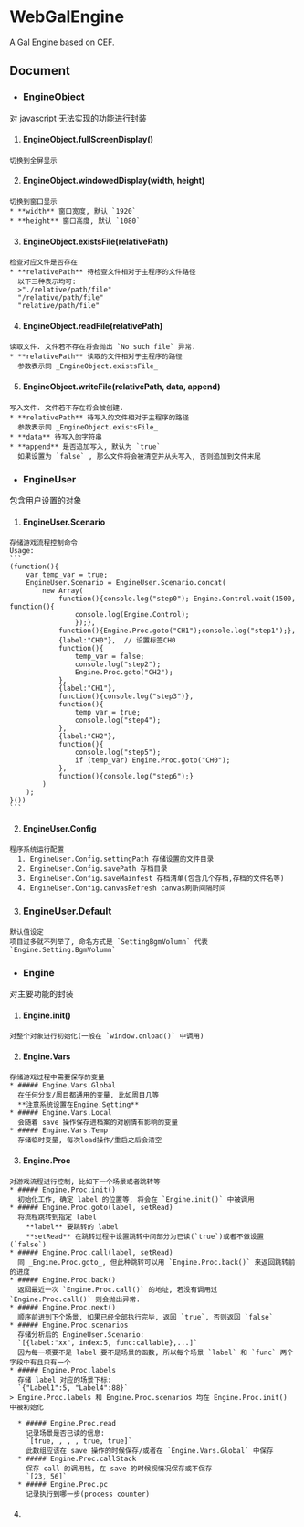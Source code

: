 # WebGalEngine
A Gal Engine based on CEF.

## Document
* ### EngineObject   
对 javascript 无法实现的功能进行封装
  1. #### EngineObject.fullScreenDisplay()   
    切换到全屏显示
  2. #### EngineObject.windowedDisplay(width, height)
    切换到窗口显示
    * **width** 窗口宽度, 默认 `1920`  
    * **height** 窗口高度, 默认 `1080`
  3. #### EngineObject.existsFile(relativePath)
    检查对应文件是否存在
    * **relativePath** 待检查文件相对于主程序的文件路径  
      以下三种表示均可:  
      >"./relative/path/file"  
      "/relative/path/file"  
      "relative/path/file"

  4. #### EngineObject.readFile(relativePath)
    读取文件. 文件若不存在将会抛出 `No such file` 异常.
    * **relativePath** 读取的文件相对于主程序的路径  
      参数表示同 _EngineObject.existsFile_
  5. #### EngineObject.writeFile(relativePath, data, append)
    写入文件. 文件若不存在将会被创建.
    * **relativePath** 待写入的文件相对于主程序的路径  
      参数表示同 _EngineObject.existsFile_
    * **data** 待写入的字符串
    * **append** 是否追加写入, 默认为 `true`  
      如果设置为 `false` , 那么文件将会被清空并从头写入, 否则追加到文件末尾
* ### EngineUser
包含用户设置的对象
  1. #### EngineUser.Scenario
    存储游戏流程控制命令  
    Usage:
    ```
    (function(){
        var temp_var = true;
        EngineUser.Scenario = EngineUser.Scenario.concat(
            new Array(
                function(){console.log("step0"); Engine.Control.wait(1500, function(){
                    console.log(Engine.Control);
                    });},
                function(){Engine.Proc.goto("CH1");console.log("step1");},
                {label:"CH0"},  // 设置标签CH0
                function(){
                    temp_var = false;
                    console.log("step2");
                    Engine.Proc.goto("CH2");
                },
                {label:"CH1"},
                function(){console.log("step3")},
                function(){
                    temp_var = true;
                    console.log("step4");
                },
                {label:"CH2"},
                function(){
                    console.log("step5");
                    if (temp_var) Engine.Proc.goto("CH0");
                },
                function(){console.log("step6");}
            )
        );
    }())
    ```
  2. #### EngineUser.Config
    程序系统运行配置
      1. EngineUser.Config.settingPath 存储设置的文件目录
      2. EngineUser.Config.savePath 存档目录
      3. EngineUser.Config.saveMainfest 存档清单(包含几个存档,存档的文件名等)
      4. EngineUser.Config.canvasRefresh canvas刷新间隔时间

  3. ### EngineUser.Default
    默认值设定  
    项目过多就不列举了, 命名方式是 `SettingBgmVolumn` 代表 `Engine.Setting.BgmVolumn`

* ### Engine
对主要功能的封装
  1. #### Engine.init()
    对整个对象进行初始化(一般在 `window.onload()` 中调用)
  2. #### Engine.Vars
    存储游戏过程中需要保存的变量
    * ##### Engine.Vars.Global
      在任何分支/周目都通用的变量, 比如周目几等  
      **注意系统设置在Engine.Setting**
    * ##### Engine.Vars.Local
      会随着 save 操作保存进档案的对剧情有影响的变量
    * ##### Engine.Vars.Temp
      存储临时变量, 每次load操作/重启之后会清空
  3. #### Engine.Proc
    对游戏流程进行控制, 比如下一个场景或者跳转等
    * ##### Engine.Proc.init()
      初始化工作, 确定 label 的位置等, 将会在 `Engine.init()` 中被调用  
    * ##### Engine.Proc.goto(label, setRead)
      将流程跳转到指定 label  
        **label** 要跳转的 label  
        **setRead** 在跳转过程中设置跳转中间部分为已读(`true`)或者不做设置(`false`)
    * ##### Engine.Proc.call(label, setRead)
      同 _Engine.Proc.goto_, 但此种跳转可以用 `Engine.Proc.back()` 来返回跳转前的进度
    * ##### Engine.Proc.back()
      返回最近一次 `Engine.Proc.call()` 的地址, 若没有调用过 `Engine.Proc.call()` 则会抛出异常.
    * ##### Engine.Proc.next()
      顺序前进到下个场景, 如果已经全部执行完毕, 返回 `true`, 否则返回 `false`
    * ##### Engine.Proc.scenarios
      存储分析后的 EngineUser.Scenario:  
      `[{label:"xx", index:5, func:callable},...]`  
      因为每一项要不是 label 要不是场景的函数, 所以每个场景 `label` 和 `func` 两个字段中有且只有一个
    * ##### Engine.Proc.labels
      存储 label 对应的场景下标:  
      `{"Label1":5, "Label4":88}`
    > Engine.Proc.labels 和 Engine.Proc.scenarios 均在 Engine.Proc.init() 中被初始化
    
      * ##### Engine.Proc.read
        记录场景是否已读的信息:  
        `[true, , , , true, true]`  
        此数组应该在 save 操作的时候保存/或者在 `Engine.Vars.Global` 中保存
      * ##### Engine.Proc.callStack
        保存 call 的调用栈, 在 save 的时候视情况保存或不保存  
        `[23, 56]`
      * ##### Engine.Proc.pc
        记录执行到哪一步(process counter)
  4. ####
